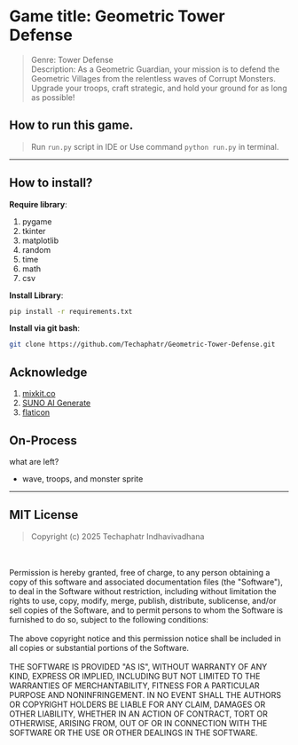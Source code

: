 # Game title: Geometric Tower Defense
> Genre: Tower Defense <br>
> Description: As a Geometric Guardian, your mission is to defend the Geometric Villages from the relentless waves of Corrupt Monsters. Upgrade your troops, craft strategic, and hold your ground for as long as possible!

## How to run this game.
> Run `run.py` script in IDE or Use command `python run.py` in terminal.

<hr>

## How to install?
**Require library**:
1. pygame
2. tkinter
3. matplotlib
4. random
5. time
6. math
7. csv

**Install Library**:
```bash
pip install -r requirements.txt
```

**Install via git bash**:
```bash
git clone https://github.com/Techaphatr/Geometric-Tower-Defense.git
```

## Acknowledge
1. <a href='https://mixkit.co/' target='_blank'>mixkit.co</a>
2. <a href='https://suno.com/' target='_blank'>SUNO AI Generate</a>
3. <a href='https://www.flaticon.com/' target='_blank'>flaticon</a>

## On-Process
what are left?
- wave, troops, and monster sprite

<hr>

## MIT License

>Copyright (c) 2025 Techaphatr Indhavivadhana
<br>
<br>
Permission is hereby granted, free of charge, to any person obtaining a copy
of this software and associated documentation files (the "Software"), to deal
in the Software without restriction, including without limitation the rights
to use, copy, modify, merge, publish, distribute, sublicense, and/or sell
copies of the Software, and to permit persons to whom the Software is
furnished to do so, subject to the following conditions:
<br>
<br>
The above copyright notice and this permission notice shall be included in all
copies or substantial portions of the Software.
<br>
<br>
THE SOFTWARE IS PROVIDED "AS IS", WITHOUT WARRANTY OF ANY KIND, EXPRESS OR
IMPLIED, INCLUDING BUT NOT LIMITED TO THE WARRANTIES OF MERCHANTABILITY,
FITNESS FOR A PARTICULAR PURPOSE AND NONINFRINGEMENT. IN NO EVENT SHALL THE
AUTHORS OR COPYRIGHT HOLDERS BE LIABLE FOR ANY CLAIM, DAMAGES OR OTHER
LIABILITY, WHETHER IN AN ACTION OF CONTRACT, TORT OR OTHERWISE, ARISING FROM,
OUT OF OR IN CONNECTION WITH THE SOFTWARE OR THE USE OR OTHER DEALINGS IN THE
SOFTWARE.